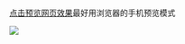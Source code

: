 <h1></h1>
<p><a href="http://suo.im/30e3iZ">点击预览网页效果</a>最好用浏览器的手机预览模式</p>
<img src="http://qr.api.cli.im/qr?data=http%253A%252F%252Fsuo.im%252F30e3iZ&level=H&transparent=false&bgcolor=%23ffffff&forecolor=%23000000&blockpixel=12&marginblock=1&logourl=&size=280&kid=cliim&key=4bd34ec49dd46da032129663be620a37">


